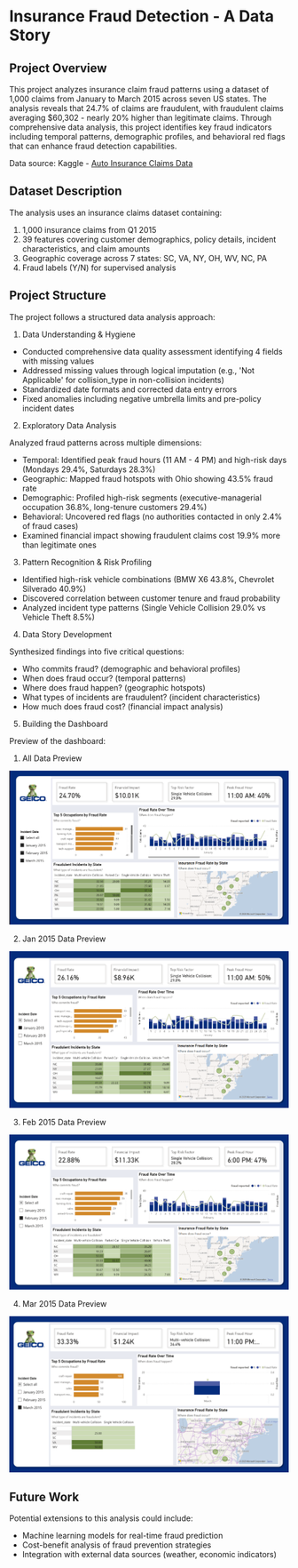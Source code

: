 # Insurance Fraud Detection - A Data Story

## Project Overview

This project analyzes insurance claim fraud patterns using a dataset of 1,000 claims from January to March 2015 across seven US states. The analysis reveals that 24.7% of claims are fraudulent, with fraudulent claims averaging $60,302 - nearly 20% higher than legitimate claims. Through comprehensive data analysis, this project identifies key fraud indicators including temporal patterns, demographic profiles, and behavioral red flags that can enhance fraud detection capabilities.

Data source: Kaggle - [Auto Insurance Claims Data](https://www.kaggle.com/datasets/buntyshah/auto-insurance-claims-data/data)

## Dataset Description

The analysis uses an insurance claims dataset containing:

1. 1,000 insurance claims from Q1 2015
2. 39 features covering customer demographics, policy details, incident characteristics, and claim amounts
3. Geographic coverage across 7 states: SC, VA, NY, OH, WV, NC, PA
4. Fraud labels (Y/N) for supervised analysis

## Project Structure

The project follows a structured data analysis approach:

1. Data Understanding & Hygiene

* Conducted comprehensive data quality assessment identifying 4 fields with missing values
* Addressed missing values through logical imputation (e.g., 'Not Applicable' for collision_type in non-collision incidents)
* Standardized date formats and corrected data entry errors
* Fixed anomalies including negative umbrella limits and pre-policy incident dates

2. Exploratory Data Analysis

Analyzed fraud patterns across multiple dimensions:

* Temporal: Identified peak fraud hours (11 AM - 4 PM) and high-risk days (Mondays 29.4%, Saturdays 28.3%)
* Geographic: Mapped fraud hotspots with Ohio showing 43.5% fraud rate
* Demographic: Profiled high-risk segments (executive-managerial occupation 36.8%, long-tenure customers 29.4%)
* Behavioral: Uncovered red flags (no authorities contacted in only 2.4% of fraud cases)
*  Examined financial impact showing fraudulent claims cost 19.9% more than legitimate ones

3. Pattern Recognition & Risk Profiling

* Identified high-risk vehicle combinations (BMW X6 43.8%, Chevrolet Silverado 40.9%)
* Discovered correlation between customer tenure and fraud probability
* Analyzed incident type patterns (Single Vehicle Collision 29.0% vs Vehicle Theft 8.5%)

4. Data Story Development

Synthesized findings into five critical questions:

* Who commits fraud? (demographic and behavioral profiles)
* When does fraud occur? (temporal patterns)
* Where does fraud happen? (geographic hotspots)
* What types of incidents are fraudulent? (incident characteristics)
* How much does fraud cost? (financial impact analysis)

5. Building the Dashboard

Preview of the dashboard:

1. All Data Preview

![insurance-fraud-detection](https://github.com/m-vila/insurance-fraud-detection/blob/main/Geico%20Dashboard%20prev%20-%20all%20data.png?raw=true)

2. Jan 2015 Data Preview

![insurance-fraud-detection](https://github.com/m-vila/insurance-fraud-detection/blob/main/Geico%20Dashboard%20prev%20-%20Jan%202015.png?raw=true)

3. Feb 2015 Data Preview

![insurance-fraud-detection](https://github.com/m-vila/insurance-fraud-detection/blob/main/Geico%20Dashboard%20prev%20-%20Feb%202015.png?raw=true)

4. Mar 2015 Data Preview

![insurance-fraud-detection](https://github.com/m-vila/insurance-fraud-detection/blob/main/Geico%20Dashboard%20prev%20-%20Mar%202015.png?raw=true)


## Future Work

Potential extensions to this analysis could include:

* Machine learning models for real-time fraud prediction
* Cost-benefit analysis of fraud prevention strategies
* Integration with external data sources (weather, economic indicators)
